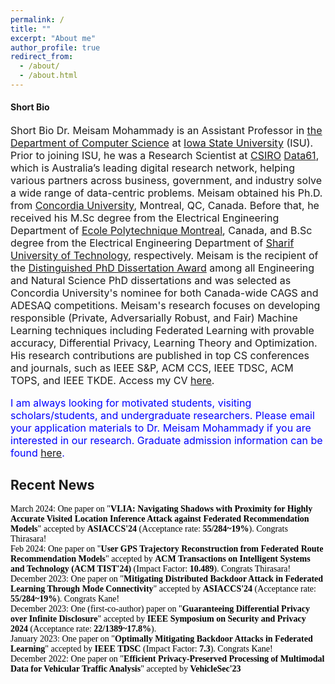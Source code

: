 ```yaml
---
permalink: /
title: ""
excerpt: "About me"
author_profile: true
redirect_from: 
  - /about/
  - /about.html
---
```


<style>
  /* Adjustments for mobile responsiveness */
  @media screen and (max-width: 600px) {
    .blog-title-list li {
      font-size: 11px;
    }
  }
</style>

<h4 class="desktop-title">Short Bio</h4>
<p style="font-size: 16px;">
  <span class="mobile-title">Short Bio</span>
  Dr. Meisam Mohammady is an Assistant Professor in <a href="https://www.cs.iastate.edu">the Department of Computer Science</a> at <a href="https://www.iastate.edu">Iowa State University</a> (ISU). Prior to joining ISU, he was a Research Scientist at <a href="https://www.csiro.au/en/">CSIRO</a> <a href="https://data61.csiro.au/">Data61</a>, which is Australia’s leading digital research network, helping various partners across business, government, and industry solve a wide range of data-centric problems. Meisam obtained his Ph.D. from <a href="https://www.concordia.ca/ginacody/info-systems-eng.html">Concordia University</a>, Montreal, QC, Canada. Before that, he received his M.Sc degree from the Electrical Engineering Department of <a href="https://polymtl.ca/ge">Ecole Polytechnique Montreal</a>, Canada, and B.Sc degree from the Electrical Engineering Department of <a href="https://www.ee.sharif.edu/en/">Sharif University of Technology</a>, respectively. Meisam is the recipient of the <a href="https://github.com/meisamcs/meisamcs.github.io/blob/master/Certificate.PNG">Distinguished PhD Dissertation Award</a> among all Engineering and Natural Science PhD dissertations and was selected as Concordia University's nominee for both Canada-wide CAGS and ADESAQ competitions. Meisam's research focuses on developing responsible (Private, Adversarially Robust, and Fair) Machine Learning techniques including Federated Learning with provable accuracy, Differential Privacy, Learning Theory and Optimization. His research contributions are published in top CS conferences and journals, such as IEEE S&P, ACM CCS, IEEE TDSC, ACM TOPS, and IEEE TKDE. Access my CV <a href="_pages/CV.pdf" target="_blank">here</a>.
</p>

<p style="font-size: 16px; color: #0000FF;"> 
  I am always looking for motivated students, visiting scholars/students, and undergraduate researchers. Please email your application materials to Dr. Meisam Mohammady if you are interested in our research. Graduate admission information can be found <a href="https://www.cs.iastate.edu/computer-science-graduate-admissions">here</a>.
</p>

<h2>Recent News</h2>

<ul class="blog-title-list" style="background: transparent; padding: 3em; font-family: 'Times New Roman', Times, serif; list-style: none; margin: 0; padding: 0;">
  <li style="color: black; text-decoration: none;"><span>March 2024:</span> One paper on "<strong>VLIA: Navigating Shadows with Proximity for Highly Accurate Visited Location Inference Attack against Federated Recommendation Models</strong>" accepted by <strong>ASIACCS'24</strong> (Acceptance rate: <strong>55/284~19%</strong>). Congrats Thirasara!</li>
    <li style="color: black; text-decoration: none;"><span>Feb 2024:</span> One paper on "<strong>User GPS Trajectory Reconstruction from Federated Route Recommendation Models</strong>" accepted by <strong>ACM Transactions on Intelligent Systems and Technology (ACM TIST'24)</strong> (Impact Factor: <strong>10.489</strong>). Congrats Thirasara!</li>
  <li style="color: black; text-decoration: none;"><span>December 2023:</span> One paper on "<strong>Mitigating Distributed Backdoor Attack in Federated Learning Through Mode Connectivity</strong>" accepted by <strong>ASIACCS'24</strong> (Acceptance rate: <strong>55/284~19%</strong>). Congrats Kane!</li>
  <li style="color: black; text-decoration: none;"><span>December 2023:</span> One (first-co-author) paper on "<strong>Guaranteeing Differential Privacy over Infinite Disclosure</strong>" accepted by <strong>IEEE Symposium on Security and Privacy 2024</strong> (Acceptance rate: <strong>22/1389~17.8%</strong>).</li>
  <li style="color: black; text-decoration: none;"><span>January 2023:</span> One paper on "<strong>Optimally Mitigating Backdoor Attacks in Federated Learning</strong>" accepted by <strong>IEEE TDSC</strong> (Impact Factor: <strong>7.3</strong>). Congrats Kane!</li>
  <li style="color: black; text-decoration: none;"><span>December 2022:</span> One paper on "<strong>Efficient Privacy-Preserved Processing of Multimodal Data for Vehicular Traffic Analysis</strong>" accepted by <strong>VehicleSec'23</strong></li>
